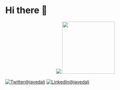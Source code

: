 
   
   <h1>Hi there 👋</h1>
   
 
   
<p align="center">
  <img src="https://github-readme-stats.javedali99.vercel.app/api?username=javedali99&show_icons=true&hide_title=true&count_private=true">
  <img height="165"  src="https://github-readme-stats.javedali99.vercel.app/api/top-langs/?username=javedali99&layout=compact&langs_count=8&count_private=true&hide=scala" />
  
 
 
  <a href="https://twitter.com/javedali99"><img src="https://img.shields.io/badge/twitter-%231DA1F2.svg?&style=for-the-badge&logo=twitter&logoColor=white" alt="Twitter@javedali"></a>
  <a href="https://www.linkedin.com/in/javedali18"><img src="https://img.shields.io/badge/linkedin-%230077B5.svg?&style=for-the-badge&logo=linkedin&logoColor=white" alt="LinkedIn@javedali"></a>
 
 
</p>










